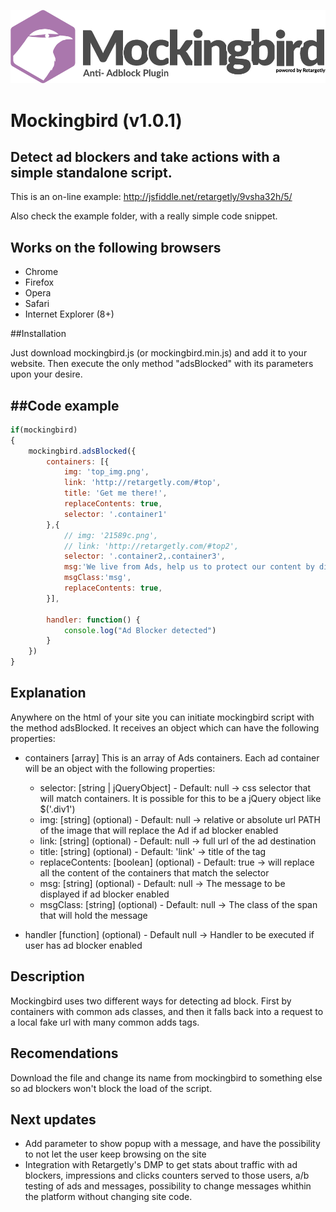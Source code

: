 ![mockingbird](mockingbird-logo.png?raw=true "Mockingbird")
# Mockingbird (v1.0.1)
Detect ad blockers and take actions with a simple standalone script.
----------------------
This is an on-line example: http://jsfiddle.net/retargetly/9vsha32h/5/

Also check the example folder, with a really simple code snippet.

Works on the following browsers
----------------------
- Chrome
- Firefox
- Opera
- Safari
- Internet Explorer (8+)

##Installation

Just download mockingbird.js (or mockingbird.min.js) and add it to your website. Then execute the only method "adsBlocked" with its parameters upon your desire.

##Code example
---------------------
```javascript
if(mockingbird)
{
	mockingbird.adsBlocked({
		containers: [{
			img: 'top_img.png',
			link: 'http://retargetly.com/#top',
			title: 'Get me there!',
			replaceContents: true,
			selector: '.container1'
		},{
			// img: '21589c.png',
			// link: 'http://retargetly.com/#top2',
			selector: '.container2,.container3',
			msg:'We live from Ads, help us to protect our content by disabling the ad blocker for our site.',
			msgClass:'msg',
			replaceContents: true,
		}],
		
		handler: function() {
			console.log("Ad Blocker detected")
		}
	})
}
```

## Explanation

Anywhere on the html of your site you can initiate mockingbird script with the method adsBlocked. It receives an object which can have the following properties:

* containers [array]
This is an array of Ads containers. Each ad container will be an object with the following properties:
    * selector: [string | jQueryObject] - Default: null -> css selector that will match containers. It is possible for this to be a jQuery object like $('.div1')
    * img: [string] (optional) - Default: null -> relative or absolute url PATH of the image that will replace the Ad if ad blocker enabled
    * link: [string] (optional) - Default: null -> full url of the ad destination
    * title: [string] (optional) - Default: 'link' -> title of the <a> tag
    * replaceContents: [boolean] (optional) - Default: true -> will replace all the content of the containers that match the selector
    * msg: [string] (optional) - Default: null -> The message to be displayed if ad blocker enabled
    * msgClass: [string] (optional) - Default: null -> The class of the span that will hold the message

* handler [function] (optional) - Default null -> Handler to be executed if user has ad blocker enabled


## Description

Mockingbird uses two different ways for detecting ad block. First by containers with common ads classes, and then it falls back into a request to a local fake url with many common adds tags.

## Recomendations

Download the file and change its name from mockingbird to something else so ad blockers won't block the load of the script.

## Next updates

* Add parameter to show popup with a message, and have the possibility to not let the user keep browsing on the site
* Integration with Retargetly's DMP to get stats about traffic with ad blockers, impressions and clicks counters served to those users, a/b testing of ads and messages, possibility to change messages whithin the platform without changing site code.